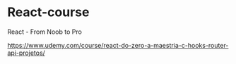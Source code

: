# React-course
React - From Noob to Pro

https://www.udemy.com/course/react-do-zero-a-maestria-c-hooks-router-api-projetos/
